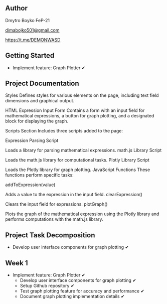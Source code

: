 ## Author
Dmytro Boyko FeP-21

dimabojko501@gmail.com

https://t.me/DEMONWASD

## Getting Started
- Implement feature: Graph Plotter ✔
## Project Documentation
Styles
Defines styles for various elements on the page, including text field dimensions and graphical output.

HTML Expression Input Form
Contains a form with an input field for mathematical expressions, a button for graph plotting, and a designated block for displaying the graph.

Scripts Section
Includes three scripts added to the page:

Expression Parsing Script

Loads a library for parsing mathematical expressions.
math.js Library Script

Loads the math.js library for computational tasks.
Plotly Library Script

Loads the Plotly library for graph plotting.
JavaScript Functions
These functions perform specific tasks:

addToExpression(value)

Adds a value to the expression in the input field.
clearExpression()

Clears the input field for expressions.
plotGraph()

Plots the graph of the mathematical expression using the Plotly library and performs computations with the math.js library.
## Project Task Decomposition
- Develop user interface components for graph plotting ✔
## Week 1
- Implement feature: Graph Plotter ✔
  - Develop user interface components for graph plotting ✔
  - Setup Github repository ✔
  - Test graph plotting feature for accuracy and performance ✔
  - Document graph plotting implementation details ✔
